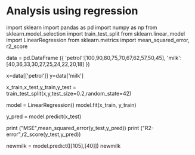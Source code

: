 # Analysis using regression

import sklearn 
import pandas as pd 
import numpy as np
from sklearn.model_selection import train_test_split
from sklearn.linear_model import LinearRegression
from sklearn.metrics import mean_squared_error, r2_score

data = pd.DataFrame ({
    'petrol':[100,90,80,75,70,67,62,57,50,45],
     'milk':[40,36,33,30,27,25,24,22,20,18]
})

x=data[['petrol']]
y=data['milk']

x_train,x_test,y_train,y_test =  train_test_split(x,y,test_size=0.2,random_state=42)

model = LinearRegression()
model.fit(x_train, y_train)

y_pred = model.predict(x_test)

print ("MSE",mean_squared_error(y_test,y_pred))
print ("R2-error",r2_score(y_test,y_pred))

newmilk = model.predict([[105],[40]])
newmilk
